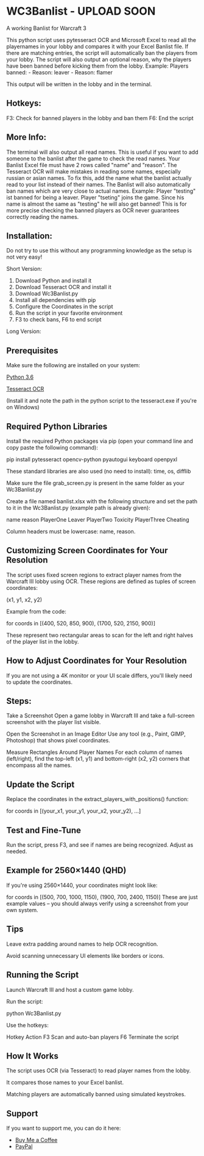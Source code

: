 # WC3Banlist - UPLOAD SOON
A working Banlist for Warcraft 3

This python script uses pytesseract OCR and Microsoft Excel to read all the playernames in your lobby and compares it with your Excel Banlist file.
If there are matching entries, the script will automatically ban the players from your lobby. The script will also output an optional reason, why the players have been banned before kicking them from the lobby. Example:
Players banned:
<name> - Reason: leaver
<name2> - Reason: flamer

This output will be written in the lobby and in the terminal.

## Hotkeys:
F3: Check for banned players in the lobby and ban them
F6: End the script

## More Info:
The terminal will also output all read names. This is useful if you want to add someone to the banlist after the game to check the read names.
Your Banlist Excel file must have 2 rows called "name" and "reason".
The Tesseract OCR will make mistakes in reading some names, especially russian or asian names. To fix this, add the name what the banlist actually read to your list instead of their names.
The Banlist will also automatically ban names which are very close to actual names. 
Example: 
Player "testing" ist banned for being a leaver.
Player "tseting" joins the game.
Since his name is almost the same as "testing" he will also get banned!
This is for more precise checking the banned players as OCR never guarantees correctly reading the names.

## Installation:
Do not try to use this without any programming knowledge as the setup is not very easy!

Short Version:
1. Download Python and install it
2. Download Tesseract OCR and install it
3. Download Wc3Banlist.py
4. Install all dependencies with pip
5. Configure the Coordinates in the script
6. Run the script in your favorite environment
7. F3 to check bans, F6 to end script

Long Version:
## Prerequisites
Make sure the following are installed on your system:

[Python 3.6](https://www.python.org/downloads/)

[Tesseract OCR](https://github.com/tesseract-ocr/tesseract)

(Install it and note the path in the python script to the tesseract.exe if you're on Windows)

## Required Python Libraries
Install the required Python packages via pip (open your command line and copy paste the following command):

pip install pytesseract opencv-python pyautogui keyboard openpyxl

These standard libraries are also used (no need to install):
time, os, difflib

Make sure the file grab_screen.py is present in the same folder as your Wc3Banlist.py

Create a file named banlist.xlsx with the following structure and set the path to it in the Wc3Banlist.py (example path is already given):

name	reason
PlayerOne	Leaver
PlayerTwo	Toxicity
PlayerThree	Cheating

Column headers must be lowercase: name, reason.

## Customizing Screen Coordinates for Your Resolution
The script uses fixed screen regions to extract player names from the Warcraft III lobby using OCR. These regions are defined as tuples of screen coordinates:

(x1, y1, x2, y2)

Example from the code:

for coords in [(400, 520, 850, 900), (1700, 520, 2150, 900)]

These represent two rectangular areas to scan for the left and right halves of the player list in the lobby.

## How to Adjust Coordinates for Your Resolution
If you are not using a 4K monitor or your UI scale differs, you'll likely need to update the coordinates.

## Steps:
Take a Screenshot
Open a game lobby in Warcraft III and take a full-screen screenshot with the player list visible.

Open the Screenshot in an Image Editor
Use any tool (e.g., Paint, GIMP, Photoshop) that shows pixel coordinates.

Measure Rectangles Around Player Names
For each column of names (left/right), find the top-left (x1, y1) and bottom-right (x2, y2) corners that encompass all the names.

## Update the Script
Replace the coordinates in the extract_players_with_positions() function:

for coords in [(your_x1, your_y1, your_x2, your_y2), ...]

## Test and Fine-Tune
Run the script, press F3, and see if names are being recognized. Adjust as needed.

## Example for 2560×1440 (QHD)
If you're using 2560×1440, your coordinates might look like:

for coords in [(500, 700, 1000, 1150), (1900, 700, 2400, 1150)]
These are just example values – you should always verify using a screenshot from your own system.

## Tips
Leave extra padding around names to help OCR recognition.

Avoid scanning unnecessary UI elements like borders or icons.

## Running the Script
Launch Warcraft III and host a custom game lobby.

Run the script:

python Wc3Banlist.py

Use the hotkeys:

Hotkey	Action
F3	Scan and auto-ban players
F6	Terminate the script

## How It Works
The script uses OCR (via Tesseract) to read player names from the lobby.

It compares those names to your Excel banlist.

Matching players are automatically banned using simulated keystrokes.

## Support

If you want to support me, you can do it here:

- [Buy Me a Coffee](https://buymeacoffee.com/RealFutureAi)
- [PayPal](https://paypal.me/FutureAI)

